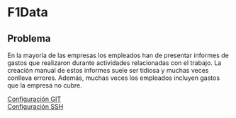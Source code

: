 # F1Data

## Problema

En la mayoría de las empresas los empleados han de presentar informes de gastos que realizaron durante actividades relacionadas con el trabajo. La creación manual de estos informes suele ser tidiosa y muchas veces conlleva errores. Además, muchas veces los empleados incluyen gastos que la empresa no cubre. 

[Configuración GIT](./doc/git.png)
<br>
[Configuración SSH](./doc/ssh.png)

